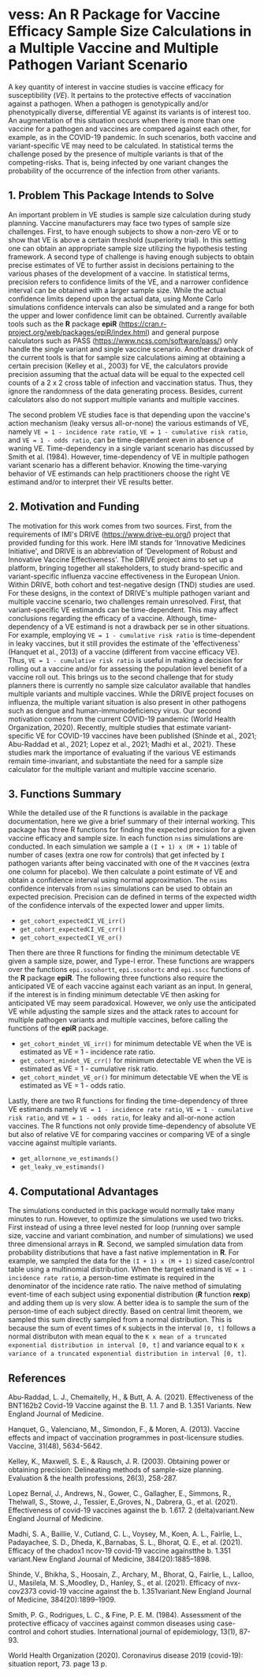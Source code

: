 # vess: An R Package for Vaccine Efficacy Sample Size Calculations in a Multiple Vaccine and Multiple Pathogen Variant Scenario

A key quantity of interest in vaccine studies is vaccine efficacy for susceptibility (*VE*). It pertains to the protective effects of vaccination against a pathogen. When a pathogen is genotypically and/or phenotypically diverse, differential VE against its variants is of interest too. An augmentation of this situation occurs when there is more than one vaccine for a pathogen and vaccines are compared against each other, for example, as in the COVID-19 pandemic. In such scenarios, both vaccine and variant-specific VE may need to be calculated. In statistical terms the challenge posed by the presence of multiple variants is that of the competing-risks. That is, being infected by one variant changes the probability of the occurrence of the infection from other variants.
 
## 1. Problem This Package Intends to Solve
An important problem in VE studies is sample size calculation during study planning. Vaccine manufacturers may face two types of sample size challenges. First, to have enough subjects to show a non-zero VE or to show that VE is above a certain threshold (superiority trial). In this setting one can obtain an appropriate sample size utilizing the hypothesis testing framework. A second type of challenge is having enough subjects to obtain precise estimates of VE to further assist in decisions pertaining to the various phases of the development of a vaccine. In statistical terms, precision refers to confidence limits of the VE, and a narrower confidence interval can be obtained with a larger sample size. While the actual confidence limits depend upon the actual data, using Monte Carlo simulations confidence intervals can also be simulated and a range for both the upper and lower confidence limit can be obtained. Currently available tools such as the **R** package **epiR** (<https://cran.r-project.org/web/packages/epiR/index.html>) and general purpose calculators such as PASS (<https://www.ncss.com/software/pass/>) only handle the single variant and single vaccine scenario. Another drawback of the current tools is that for sample size calculations aiming at obtaining a certain precision (Kelley et al., 2003) for VE, the calculators provide precision assuming that the actual data will be equal to the expected cell counts of a 2 x 2 cross table of infection and vaccination status. Thus, they ignore the randomness of the data generating process. Besides, current calculators also do not support multiple variants and multiple vaccines.

The second problem VE studies face is that depending upon the vaccine's action mechanism (leaky versus all-or-none) the various estimands of VE, namely `VE = 1 - incidence rate ratio`, `VE = 1 - cumulative risk ratio`, and `VE = 1 - odds ratio`, can be time-dependent even in absence of waning VE. Time-dependency in a single variant scenario has discussed by Smith et al. (1984). However, time-dependency of VE in multiple pathogen variant scenario has a different behavior. Knowing the time-varying behavior of VE estimands can help practitioners choose the right VE estimand and/or to interpret their VE results better.

## 2. Motivation and Funding 
The motivation for this work comes from two sources. First, from the requirements of IMI's DRIVE (<https://www.drive-eu.org/>) project that provided funding for this work. Here IMI stands for 'Innovative Medicines Initiative', and DRIVE is an abbreviation of 'Development of Robust and Innovative Vaccine Effectiveness'. The DRIVE project aims to set up a platform, bringing together all stakeholders, to study brand-specific and variant-specific influenza vaccine effectiveness in the European Union. Within DRIVE, both cohort and test-negative design (TND) studies are used. For these designs, in the context of DRIVE's multiple pathogen variant and multiple vaccine scenario, two challenges remain unresolved. First, that variant-specific VE estimands can be time-dependent. This may affect conclusions regarding the efficacy of a vaccine. Although, time-dependency of a VE estimand is not a drawback per se in other situations. For example, employing `VE = 1 - cumulative risk ratio` is time-dependent in leaky vaccines, but it still provides the estimate of the 'effectiveness' (Hanquet et al., 2013) of a vaccine (different from vaccine efficacy VE). Thus, `VE = 1 - cumulative risk ratio` is useful in making a decision for rolling out a vaccine and/or for assessing the population level benefit of a vaccine roll out. This brings us to the second challenge that for study planners there is currently no sample size calculator available that handles multiple variants and multiple vaccines. While the DRIVE project focuses on influenza, the multiple variant situation is also present in other pathogens such as dengue and human-immunodeficiency virus. Our second motivation comes from the current COVID-19 pandemic (World Health Organization, 2020). Recently, multiple studies that estimate variant-specific VE for COVID-19 vaccines have been published (Shinde et al., 2021; Abu-Raddad et al., 2021; Lopez et al., 2021; Madhi et al., 2021}. These studies mark the importance of evaluating if the various VE estimands remain time-invariant, and substantiate the need for a sample size calculator for the multiple variant and multiple vaccine scenario.

## 3. Functions Summary
While the detailed use of the R functions is available in the package documentation, here we give a brief summary of their internal working. This package has three R functions for finding the expected precision for a given vaccine efficacy and sample size. In each function `nsims` simulations are conducted. In each simulation we sample a `(I + 1) x (M + 1)` table of number of cases (extra one row for controls) that get infected by `I` pathogen variants after being vaccinated with one of the `M` vaccines (extra one column for placebo). We then calculate a point estimate of VE and obtain a confidence interval using normal approximation. The `nsims` confidence intervals from `nsims` simulations can be used to obtain an expected precision. Precision can de defined in terms of the expected width of the confidence intervals of the expected lower and upper limits.
* `get_cohort_expectedCI_VE_irr()`
* `get_cohort_expectedCI_VE_crr()`
* `get_cohort_expectedCI_VE_or()`

Then there are three R functions for finding the minimum detectable VE given a sample size, power, and Type-I error. These functions are wrappers over the functions `epi.sscohortt`, `epi.sscohortc` and `epi.sscc` functions of the **R** package **epiR**. The following three functions also require the anticipated VE of each vaccine against each variant as an input. In general, if the interest is in finding minimum detectable VE then asking for anticipated VE may seem paradoxical. However, we only use the anticipated VE while adjusting the sample sizes and the attack rates to account for multiple pathogen variants and multiple vaccines, before calling the functions of the **epiR** package. 

* `get_cohort_mindet_VE_irr()` for minimum detectable VE when the VE is estimated as VE = 1 - incidence rate ratio.
* `get_cohort_mindet_VE_crr()` for minimum detectable VE when the VE is estimated as VE = 1 - cumulative risk ratio.
* `get_cohort_mindet_VE_or()` for minimum detectable VE when the VE is estimated as VE = 1 - odds ratio.

Lastly, there are two R functions for finding the time-dependency of three VE estimands namely `VE = 1 - incidence rate ratio`, `VE = 1 - cumulative risk ratio`, and `VE = 1 - odds ratio`, for leaky and all-or-none action vaccines. The R functions not only provide time-dependency of absolute VE but also of relative VE for comparing vaccines or comparing VE of a single vaccine against multiple variants.
* `get_allornone_ve_estimands()`
* `get_leaky_ve_estimands()`

## 4. Computational Advantages
The simulations conducted in this package would normally take many minutes to run. However, to optimize the simulations we used two tricks. First instead of using a three level nested for loop (running over sample size, vaccine and variant combination, and number of simulations) we used three dimensional arrays in **R**. Second, we sampled simulation data from probability distributions that have a fast native implementation in **R**. For example, we sampled the data for the `(I + 1) x (M + 1)` sized case/control table using a multinomial distribution. When the target estimand is `VE = 1 - incidence rate ratio`, a person-time estimate is required in the denominator of the incidence rate ratio. The naive method of simulating event-time of each subject using exponential distribution (**R** function **rexp**) and adding them up is very slow. A better idea is to sample the sum of the person-time of each subject directly. Based on central limit theorem, we sampled this sum directly sampled from a normal distribution. This is because the sum of event times of `K` subjects in the interval `[0, t]` follows a normal distributon with mean equal to the `K x mean of a truncated exponential distribution in interval [0, t]` and variance equal to `K x variance of a truncated exponential distribution in interval [0, t]`.

## References
Abu-Raddad, L. J., Chemaitelly, H., & Butt, A. A. (2021). Effectiveness of the BNT162b2 Covid-19 Vaccine against the B. 1.1. 7 and B. 1.351 Variants. New England Journal of Medicine.

Hanquet, G., Valenciano, M., Simondon, F., & Moren, A. (2013). Vaccine effects and impact of vaccination programmes in post-licensure studies. Vaccine, 31(48), 5634-5642.

Kelley, K., Maxwell, S. E., & Rausch, J. R. (2003). Obtaining power or obtaining precision: Delineating methods of sample-size planning. Evaluation & the health professions, 26(3), 258-287.

Lopez Bernal, J., Andrews, N., Gower, C., Gallagher, E., Simmons, R., Thelwall, S., Stowe, J., Tessier, E.,Groves, N., Dabrera, G., et al. (2021). Effectiveness of covid-19 vaccines against the b. 1.617. 2 (delta)variant.New England Journal of Medicine.

Madhi, S. A., Baillie, V., Cutland, C. L., Voysey, M., Koen, A. L., Fairlie, L., Padayachee, S. D., Dheda, K.,Barnabas, S. L., Bhorat, Q. E., et al. (2021). Efficacy of the chadox1 ncov-19 covid-19 vaccine againstthe b. 1.351 variant.New England Journal of Medicine, 384(20):1885–1898.

Shinde, V., Bhikha, S., Hoosain, Z., Archary, M., Bhorat, Q., Fairlie, L., Lalloo, U., Masilela, M. S.,Moodley, D., Hanley, S., et al. (2021). Efficacy of nvx-cov2373 covid-19 vaccine against the b. 1.351variant.New England Journal of Medicine, 384(20):1899–1909.

Smith, P. G., Rodrigues, L. C., & Fine, P. E. M. (1984). Assessment of the protective efficacy of vaccines against common diseases using case-control and cohort studies. International journal of epidemiology, 13(1), 87-93.

World Health Organization (2020). Coronavirus disease 2019 (covid-19): situation report, 73. page 13 p.
